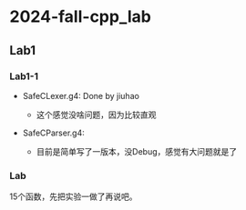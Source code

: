# 2024-fall-cpp_lab

## Lab1

### Lab1-1

- SafeCLexer.g4: Done by jiuhao
    - 这个感觉没啥问题，因为比较直观

- SafeCParser.g4: 
    - 目前是简单写了一版本，没Debug，感觉有大问题就是了

### Lab

15个函数，先把实验一做了再说吧。
